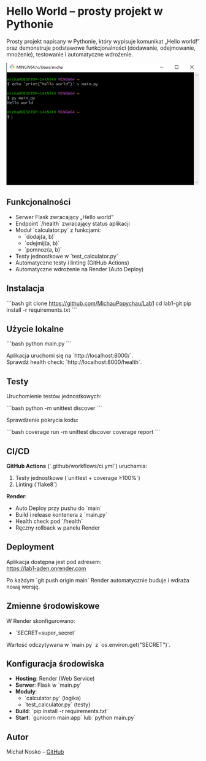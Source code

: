 # Hello World – prosty projekt w Pythonie

Prosty projekt napisany w Pythonie, który wypisuje komunikat „Hello world!” oraz demonstruje podstawowe funkcjonalności (dodawanie, odejmowanie, mnożenie), testowanie i automatyczne wdrożenie.

![Zrzut ekranu](screen.PNG)

## Funkcjonalności

- Serwer Flask zwracający „Hello world”
- Endpoint \`/health\` zwracający status aplikacji
- Moduł \`calculator.py\` z funkcjami:
  - \`dodaj(a, b)\`
  - \`odejmij(a, b)\`
  - \`pomnoz(a, b)\`
- Testy jednostkowe w \`test_calculator.py\`
- Automatyczne testy i linting (GitHub Actions)
- Automatyczne wdrożenie na Render (Auto Deploy)

## Instalacja

\`\`\`bash
git clone https://github.com/MichauPopychau/Lab1
cd lab1-git
pip install -r requirements.txt
\`\`\`

## Użycie lokalne

\`\`\`bash
python main.py
\`\`\`

Aplikacja uruchomi się na \`http://localhost:8000/\`.  
Sprawdź health check: \`http://localhost:8000/health\`.

## Testy

Uruchomienie testów jednostkowych:

\`\`\`bash
python -m unittest discover
\`\`\`

Sprawdzenie pokrycia kodu:

\`\`\`bash
coverage run -m unittest discover
coverage report
\`\`\`

## CI/CD

**GitHub Actions** (\`.github/workflows/ci.yml\`) uruchamia:

1. Testy jednostkowe (\`unittest + coverage ≥100%\`)  
2. Linting (\`flake8\`)

**Render**:

- Auto Deploy przy pushu do \`main\`  
- Build i release kontenera z \`main.py\`  
- Health check pod \`/health\`  
- Ręczny rollback w panelu Render

## Deployment

Aplikacja dostępna jest pod adresem:  
https://lab1-aden.onrender.com

Po każdym \`git push origin main\` Render automatycznie buduje i wdraża nową wersję.

## Zmienne środowiskowe

W Render skonfigurowano:

- \`SECRET=super_secret\`

Wartość odczytywana w \`main.py\` z \`os.environ.get("SECRET")\`.

## Konfiguracja środowiska

- **Hosting**: Render (Web Service)  
- **Serwer**: Flask w \`main.py\`  
- **Moduły**:  
  - \`calculator.py\` (logika)  
  - \`test_calculator.py\` (testy)  
- **Build**: \`pip install -r requirements.txt\`  
- **Start**: \`gunicorn main:app\` lub \`python main.py\`

## Autor

Michał Nosko – [GitHub](https://github.com/MichauPopychau)
